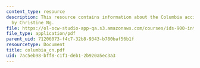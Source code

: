 ```yaml
---
content_type: resource
description: This resource contains information about the Columbia accident investigation
  by Christine Ng.
file: https://ol-ocw-studio-app-qa.s3.amazonaws.com/courses/ids-900-integrating-doctoral-seminar-on-emerging-technologies-fall-2005/7ac5eb98bff8c1f1deb12b920a5ec3a3_columbia_cn.pdf
file_type: application/pdf
parent_uid: 71206073-f4c7-32b8-9343-b780baf56b1f
resourcetype: Document
title: columbia_cn.pdf
uid: 7ac5eb98-bff8-c1f1-deb1-2b920a5ec3a3
---
```

